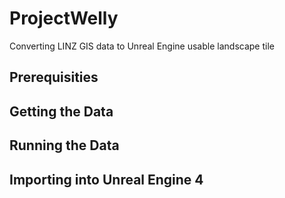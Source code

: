 # ProjectWelly
Converting LINZ GIS data to Unreal Engine usable landscape tile

## Prerequisities

## Getting the Data

## Running the Data

## Importing into Unreal Engine 4
